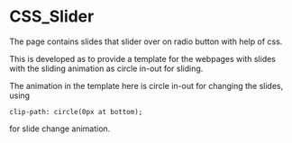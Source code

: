 # CSS_Slider
The page contains slides that slider over on radio button with help of css.

This is developed as to provide a template for the webpages with slides with the sliding animation
as circle in-out for sliding.

The animation in the template here is circle in-out for changing the slides,
using
    
    clip-path: circle(0px at bottom);

for slide change animation.
